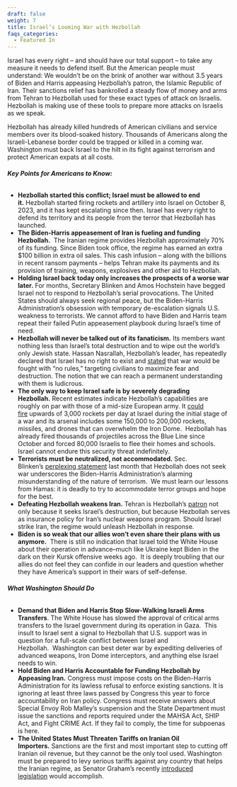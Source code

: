 ```yaml
---
draft: false
weight: 7
title: Israel’s Looming War with Hezbollah
faqs_categories:
  - Featured In
---
```

Israel has every right – and should have our total support – to take any measure it needs to defend itself. But the American people must understand: We wouldn’t be on the brink of another war without 3.5 years of Biden and Harris appeasing Hezbollah’s patron, the Islamic Republic of Iran. Their sanctions relief has bankrolled a steady flow of money and arms from Tehran to Hezbollah used for these exact types of attack on Israelis. Hezbollah is making use of these tools to prepare more attacks on Israelis as we speak.

Hezbollah has already killed hundreds of American civilians and service members over its blood-soaked history. Thousands of Americans along the Israeli-Lebanese border could be trapped or killed in a coming war. Washington must back Israel to the hilt in its fight against terrorism and protect American expats at all costs.



###### ***Key Points for Americans to Know:***

* **Hezbollah started this conflict; Israel must be allowed to end it.** Hezbollah started firing rockets and artillery into Israel on October 8, 2023, and it has kept escalating since then. Israel has every right to defend its territory and its people from the terror that Hezbollah has launched.
* **The Biden-Harris appeasement of Iran is fueling and funding Hezbollah.**  The Iranian regime provides Hezbollah approximately 70% of its funding. Since Biden took office, the regime has earned an extra $100 billion in extra oil sales. This cash infusion – along with the billions in recent ransom payments – helps Tehran make its payments and its provision of training, weapons, explosives and other aid to Hezbollah. 
* **Holding Israel back today only increases the prospects of a worse war later.** For months, Secretary Blinken and Amos Hochstein have begged Israel not to respond to Hezbollah’s serial provocations. The United States should always seek regional peace, but the Biden-Harris Administration’s obsession with temporary de-escalation signals U.S. weakness to terrorists. We cannot afford to have Biden and Harris team repeat their failed Putin appeasement playbook during Israel’s time of need.
* **Hezbollah will never be talked out of its fanaticism.** Its members want nothing less than Israel’s total destruction and to wipe out the world’s only Jewish state. Hassan Nasrallah, Hezbollah’s leader, has repeatedly declared that Israel has no right to exist and [stated](https://www.cnbc.com/2024/06/20/hezbollah-leader-warns-israel-of-war-with-no-red-lines-threatens-cyprus-.html) that war would be fought with “no rules,” targeting civilians to maximize fear and destruction. The notion that we can reach a permanent understanding with them is ludicrous.
* **The only way to keep Israel safe is by severely degrading Hezbollah.** Recent estimates indicate Hezbollah’s capabilities are roughly on par with those of a mid-size European army. It [could fire](https://jinsa.org/wp-content/uploads/2024/06/Hezbollahs-Escalation-Threatens-Full-Scale-War.pdf) upwards of 3,000 rockets per day at Israel during the initial stage of a war and its arsenal includes some 150,000 to 200,000 rockets, missiles, and drones that can overwhelm the Iron Dome.  Hezbollah has already fired thousands of projectiles across the Blue Line since October and forced 80,000 Israelis to flee their homes and schools. Israel cannot endure this security threat indefinitely.
* **Terrorists must be neutralized, not accommodated.** Sec. Blinken’s [perplexing statement](https://www.voanews.com/a/blinken-no-main-actors-want-war-between-israel-hezbollah/7681164.html) last month that Hezbollah does not seek war underscores the Biden-Harris Administration’s alarming misunderstanding of the nature of terrorism.  We must learn our lessons from Hamas: it is deadly to try to accommodate terror groups and hope for the best.
* **Defeating Hezbollah weakens Iran.** Tehran is Hezbollah’s [patron](https://www.washingtonpost.com/world/2024/06/23/lebanon-israel-iraq-syria-hezbollah-fighters-iran/2ab1fa52-311e-11ef-bcdf-31cdebd3022f_story.html) not only because it seeks Israel’s destruction, but because Hezbollah serves as insurance policy for Iran’s nuclear weapons program. Should Israel strike Iran, the regime would unleash Hezbollah in response.
* **Biden is so weak that our allies won’t even share their plans with us anymore.**  There is still no indication that Israel told the White House about their operation in advance–much like Ukraine kept Biden in the dark on their Kursk offensive weeks ago.  It is deeply troubling that our allies do not feel they can confide in our leaders and question whether they have America’s support in their wars of self-defense.

###### ***What Washington Should Do***

* **Demand that Biden and Harris Stop Slow-Walking Israeli Arms Transfers**. The White House has slowed the approval of critical arms transfers to the Israel government during its operation in Gaza.  This insult to Israel sent a signal to Hezbollah that U.S. support was in question for a full-scale conflict between Israel and Hezbollah.  Washington can best deter war by expediting deliveries of advanced weapons, Iron Dome interceptors, and anything else Israel needs to win.
* **Hold Biden and Harris Accountable for Funding Hezbollah by Appeasing Iran.** Congress must impose costs on the Biden-Harris Administration for its lawless refusal to enforce existing sanctions. It is ignoring at least three laws passed by Congress this year to force accountability on Iran policy. Congress must receive answers about Special Envoy Rob Malley’s suspension and the State Department must issue the sanctions and reports required under the MAHSA Act, SHIP Act, and Fight CRIME Act. If they fail to comply, the time for subpoenas is here.
* **The United States Must Threaten Tariffs on Iranian Oil Importers.** Sanctions are the first and most important step to cutting off Iranian oil revenue, but they cannot be the only tool used. Washington must be prepared to levy serious tariffs against any country that helps the Iranian regime, as Senator Graham’s recently [introduced legislation](https://www.lgraham.senate.gov/public/index.cfm/press-releases?ID=796FD5BE-7F56-4177-9467-E606B0B2ACA7) would accomplish.